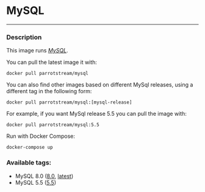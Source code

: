 # **MySQL**
___

### Description

This image runs [*MySQL*](https://www.mysql.com).

You can pull the latest image it with:

    docker pull parrotstream/mysql


You can also find other images based on different MySql releases, using a different tag in the following form:

    docker pull parrotstream/mysql:[mysql-release]


For example, if you want MySql release 5.5 you can pull the image with:

    docker pull parrotstream/mysql:5.5


Run with Docker Compose:

    docker-compose up

### Available tags:

- MySQL 8.0 ([8.0](https://github.com/parrot-stream/docker-mysql/blob/8.0/Dockerfile), [latest](https://github.com/parrot-stream/docker-mysql/blob/latest/Dockerfile))
- MySQL 5.5 ([5.5](https://github.com/parrot-stream/docker-mysql/blob/5.5/Dockerfile))

